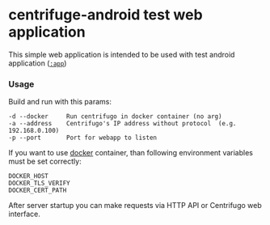 # centrifuge-android test web application
This simple web application is intended to be used with
test android application ([`:app`](https://github.com/Centrifugal/centrifuge-android/tree/master/app))

### Usage
Build and run with this params:
````
-d --docker     Run centrifugo in docker container (no arg)
-a --address    Centrifugo's IP address without protocol  (e.g. 192.168.0.100)
-p --port       Port for webapp to listen
````

If you want to use [docker](https://www.docker.com) container, than following
environment variables must be set correctly:
````
DOCKER_HOST
DOCKER_TLS_VERIFY
DOCKER_CERT_PATH
````

After server startup you can make requests via HTTP API or Centrifugo web interface.
